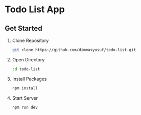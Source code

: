 # Todo List App

## Get Started

1. Clone Repository

   ```bash
   git clone https://github.com/dimmasyusuf/todo-list.git
   ```

2. Open Directory

   ```bash
   cd todo-list
   ```

3. Install Packages

   ```bash
   npm install
   ```

4. Start Server
   ```bash
   npm run dev
   ```
